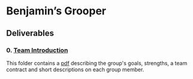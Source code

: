
# Benjamin’s Grooper
## Deliverables

### 0. [Team Introduction](https://github.com/CSCD01/team13-project/tree/master/Deliverable%200)
	
This folder contains a [pdf](https://github.com/CSCD01/team13-project/blob/master/Deliverable%200/Deliverable%200.pdf) describing the group's goals, strengths, a team contract and short descriptions on each group member.
